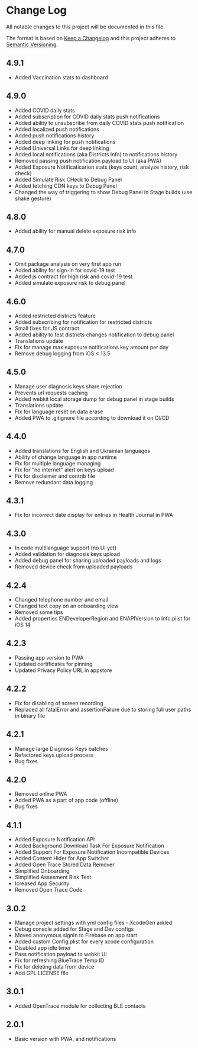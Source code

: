 
# Change Log

All notable changes to this project will be documented in this file.
 
The format is based on [Keep a Changelog](http://keepachangelog.com/)
and this project adheres to [Semantic Versioning](http://semver.org/).

## 4.9.1
- Added Vaccination stats to dashboard

## 4.9.0
- Added COVID daily stats
- Added subscription for COVID daily stats push notifications
- Added ability to unsubscribe from daily COVID stats push notification
- Added localized push notifications
- Added push notifications history
- Added deep linking for push notifications
- Added Universal Links for deep linking
- Added local notifications (aka Districts Info) to notifications history
- Removed passing push notification payload to UI (aka PWA)
- Added Exposure Notificaticarion stats (keys count, analyze history, risk check)
- Added Simulate Risk CHeck to Debug Panel
- Added fetching CDN keys to Debug Panel
- Changed the way of triggering to show Debug Panel in Stage builds (use shake gesture)

## 4.8.0
- Added ability for manual delete exposure risk info


## 4.7.0
- Omit package analysis on very first app run
- Added ability for sign-in for covid-19 test
- Added js contract for high risk and covid-19 test
- Added simulate exposure risk to debug panel

## 4.6.0
- Added restricted districts feature
- Added subscribing for notification for restricted districts
- Small fixes for JS contract
- Added ability to test districts changes notification to debug panel
- Translations update
- Fix for manage max exposure notifications key amount per day
- Remove debug logging from iOS < 13.5

## 4.5.0
- Manage user diagnosis keys share rejection 
- Prevents url requests caching
- Added webkit local storage dump for debug panel in stage builds
- Translations update
- Fix for language reset on data erase
- Added PWA to .gitignore file according to download it on CI/CD

## 4.4.0
- Added translations for English and Ukrainian languages
- Ability of change language in app runtime
- Fix for multiple language managing
- Fix for "no internet" alert on keys upload
- Fix for disclaimer and contrib file
- Remove redundant data logging

## 4.3.1
- Fix for incorrect date display for entries in Health Journal in PWA

## 4.3.0
- In code multilanguage support (no UI yet)
- Added validation for diagnosis keys upload
- Added debug panel for sharing uploaded payloads and logs
- Removed device check from uploaded payloads

## 4.2.4
- Changed telephone number and email
- Changed text copy on an onboarding view
- Removed some tips
- Added properties ENDeveloperRegion and ENAPIVersion to Info.plist for iOS 14

## 4.2.3
- Passing app version to PWA
- Updated certificates for pinning
- Updated Privacy Policy URL in appstore

## 4.2.2
- Fix for disabling of screen recording
- Replaced all fatalError and assertionFailure due to storing full user paths in binary file

## 4.2.1
- Manage large Diagnosis Keys batches
- Refactored keys upload process
- Bug fixes

## 4.2.0
- Removed online PWA
- Added PWA as a part of app code (offline)
- Bug fixes

## 4.1.1
- Added Exposure Notification API
- Added Background Download Task For Exposure Notification
- Added Support For Exposure Notification Incompatible Devices
- Added Content Hider for App Switcher
- Added Open Trace Stored Data Remover
- Simplified Onboarding
- Simplified Assesment Risk Test
- Icreased App Security
- Removed Open Trace Code


## 3.0.2
- Manage project settings with yml config files - XcodeGen added
- Debug console added for Stage and Dev configs
- Moved anonymous signIn to Firebase on app start
- Added custom Config.plist for every xcode configuration
- Disabled app idle timer
- Pass notification payload to webkit UI
- Fix for refreshing BlueTrace Temp ID
- Fix for deleting data from device
- Add GPL LICENSE file


## 3.0.1
- Added OpenTrace module for collecting BLE contacts


## 2.0.1
- Basic version with PWA, and notifications
